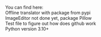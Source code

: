 You can find here:  
Offline translator with package from pypi  
ImageEditor not done yet, package Pillow  
Test file to figure out how does github work  
Python version 3.10+
